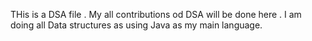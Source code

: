 THis is a DSA file . My all contributions od DSA will be done here . I am doing all Data structures as using Java as my main language.
